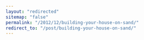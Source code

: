 ```yaml
---
layout: "redirected"
sitemap: "false"
permalink: "/2012/12/building-your-house-on-sand/"
redirect_to: "/post/building-your-house-on-sand/"
---
```





